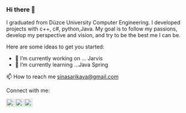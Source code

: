 ### Hi there 👋

<!--
**sinasarikaya/sinasarikaya** is a ✨ _special_ ✨ repository because its `README.md` (this file) appears on your GitHub profile.
-->
I graduated from Düzce University Computer Engineering. I developed projects with c++, c#, python,Java. My goal is to follow my passions, develop my perspective and vision, and try to be the best me I can be.


Here are some ideas to get you started:

- 🔭 I’m currently working on ... Jarvis 
- 🌱 I’m currently learning ...Java Spring

📫 How to reach me sinasarikaya@gmail.com

Connect with me:

<a href="https://www.linkedin.com/in/sina-sarikaya/"><img align="left" src="https://raw.githubusercontent.com/yushi1007/yushi1007/main/images/linkedin.svg" alt="Sina | LinkedIn" width="21px"/></a>
<a href="https://www.instagram.com/sarikayasina/"><img align="left" src="https://raw.githubusercontent.com/yushi1007/yushi1007/main/images/instagram.svg" alt="Sina | Instagram" width="21px"/></a>
<a href="https://stackoverflow.com/users/17071314/sina-sarıkaya"><img align="left" src="https://upload.wikimedia.org/wikipedia/commons/e/ef/Stack_Overflow_icon.svg" alt="Sina | stackoverflow" width="21px"/></a>
